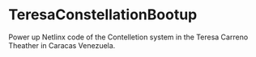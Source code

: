 # TeresaConstellationBootup
Power up Netlinx code of the Contelletion system in the Teresa Carreno Theather in Caracas Venezuela.
